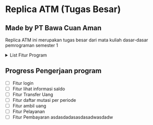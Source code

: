 # Replica ATM (Tugas Besar)

## Made by PT Bawa Cuan Aman

Replica ATM ini merupakan tugas besar dari mata kuliah dasar-dasar pemrograman semester 1

<details>
<summary>List Fitur Program</summary>
- Fitur login (maximal kesalahan input password 3x)
- Fitur lihat informasi saldo
- Fitur Transfer Uang (Limit transfer perhari tergantung dari jenis rekening)
- Fitur daftar mutasi per periode (mingguan/bulanan/per periode tertentu)
- Fitur ambil uang (dengan nominal sesuai menu ATM atau input tergantung pengguna)
- Fitur Pelayanan (Ubah password, ubah alamat e-mail, enable/disable kartu atm)
- Fitur Pembayaran (bayar listrik, pdam, top up, pajak)
</details>

## Progress Pengerjaan program

- [ ] Fitur login
- [ ] Fitur lihat informasi saldo
- [ ] Fitur Transfer Uang
- [ ] Fitur daftar mutasi per periode
- [ ] Fitur ambil uang
- [ ] Fitur Pelayanan
- [ ] Fitur Pembayaran
      asdasdadasasdasadwasdadw
